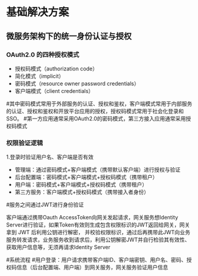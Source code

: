 # 基础解决方案

## 微服务架构下的统一身份认证与授权

### OAuth2.0 的四种授权模式

* 授权码模式（authorization code）
* 简化模式（implicit）
* 密码模式（resource owner password credentials）
* 客户端模式（client credentials）

#其中密码模式常用于外部服务的认证、授权和鉴权，客户端模式常用于内部服务的认证、授权和鉴权和开放平台应用的授权，授权码模式常用于社会化登录和SSO。
#第一方应用通常采用OAuth2.0的密码模式，第三方接入应用通常采用授权码模式

### 权限验证逻辑

1.登录时验证用户名、客户端是否有效

* 管理端：通过密码模式+客户端模式（携带默认客户端）进行授权与验证
* 后台配置端：密码模式+客户端模式+授权码模式（携带租户）
* 用户端：密码模式+客户端模式+授权码模式（携带租户）
* 第三方服务：客户端模式+授权码模式（携带接入者身份）

#服务之间通过JWT进行身份验证

客户端通过携带Oauth AccessToken向网关发起请求，网关服务想Identity Server进行验证，如果Token有效则生成包含权限标识的JWT返回给网关，网关拿到 JWT 后利用公钥进行解密，
并校验权限标识，通过后再携带此JWT向业务服务转发请求，业务服务收到请求后，利用公钥解密JWT并自行检验其有效性、获取用户信息等，无须再请求Identity Server

#系统流程
#用户登录：用户请求携带客户端ID、客户端密钥、用户名、密码、授权码信息（后台配置端、用户端）到网关服务，网关服务验证用户信息

